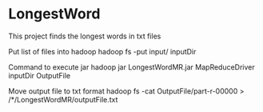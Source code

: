 # LongestWord

This project finds the longest words in txt files

Put list of files into hadoop
 hadoop fs -put input/ inputDir

Command to execute jar
 hadoop jar LongestWordMR.jar MapReduceDriver inputDir OutputFile

Move output file to txt format 
 hadoop fs -cat OutputFile/part-r-00000 > /*/LongestWordMR/outputFile.txt



